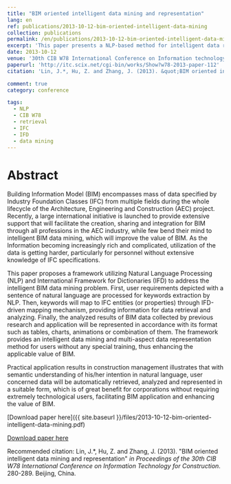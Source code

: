 ```yaml
---
title: "BIM oriented intelligent data mining and representation"
lang: en
ref: publications/2013-10-12-bim-oriented-intelligent-data-mining
collection: publications
permalink: /en/publications/2013-10-12-bim-oriented-intelligent-data-mining
excerpt: 'This paper presents a NLP-based method for intelligent data retrieval and representation from BIM database.'
date: 2013-10-12
venue: '30th CIB W78 International Conference on Information technology for Construction'
paperurl: 'http://itc.scix.net/cgi-bin/works/Show?w78-2013-paper-112'
citation: 'Lin, J.*, Hu, Z. and Zhang, J. (2013). &quot;BIM oriented intelligent data mining and representation&quot; <i>in Proceedings of the 30th CIB W78 International Conference on Information Technology for Construction</i>. 280-289. Beijing, China.'

comment: true
category: conference

tags: 
  - NLP
  - CIB W78
  - retrieval
  - IFC
  - IFD
  - data mining
---
```



Abstract
====

Building Information Model (BIM) encompasses mass of data specified by Industry Foundation Classes (IFC) from multiple fields during the whole lifecycle of the Architecture, Engineering and Construction (AEC) project. Recently, a large international initiative is launched to provide extensive support that will facilitate the creation, sharing and integration for BIM through all professions in the AEC industry, while few bend their mind to intelligent BIM data mining, which will improve the value of BIM. As the Information becoming increasingly rich and complicated, utilization of the data is getting harder, particularly for personnel without extensive knowledge of IFC specifications. 

This paper proposes a framework utilizing Natural Language Processing (NLP) and International Framework for Dictionaries (IFD) to address the intelligent BIM data mining problem. First, user requirements depicted with a sentence of natural language are processed for keywords extraction by NLP. Then, keywords will map to IFC 
entities (or properties) through IFD-driven mapping mechanism, providing information for data retrieval and analyzing. Finally, the analyzed results of BIM data collected by previous research and application will be represented in accordance with its format such as tables, charts, animations or combination of them. The framework provides an intelligent data mining and multi-aspect data representation method for users without any special training, thus enhancing the applicable value of BIM. 

Practical application results in construction management illustrates that with semantic understanding of his/her intention in natural language, user concerned data will be automatically retrieved, analyzed and represented in a suitable form, which is of great benefit for corporations without requiring extremely technological users, facilitating BIM application and enhancing the value of BIM.  

[Download paper here]({{ site.baseurl }}/files/2013-10-12-bim-oriented-intelligent-data-mining.pdf)

[Download paper here](http://itc.scix.net/cgi-bin/works/Show?w78-2013-paper-112)

Recommended citation: Lin, J.*, Hu, Z. and Zhang, J. (2013). &quot;BIM oriented intelligent data mining and representation&quot; <i>in Proceedings of the 30th CIB W78 International Conference on Information Technology for Construction</i>. 280-289. Beijing, China.